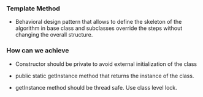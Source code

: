 ### Template Method

* Behavioral design pattern that allows to define the skeleton of the algorithm in base class and subclasses override the steps without changing the overall structure.

### How can we achieve

* Constructor should be private to avoid external initialization of the class

* public static getInstance method that returns the instance of the class.

* getInstance method should be thread safe. Use class level lock.